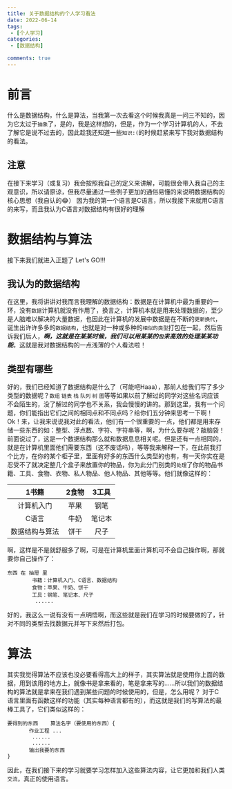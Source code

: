 ```yaml
---
title: 关于数据结构的个人学习看法
date: 2022-06-14
tags:
 - [个人学习]
categories:
 - [数据结构]

comments: true
---
```


# 前言

什么是数据结构，什么是算法，当我第一次去看这个时候我真是一问三不知的，因为它太过于`抽象`了，是的，我是这样想的，但是，作为一个学习计算机的人，不去了解它是说不过去的，因此趁我还知道一些`知识:(`的时候赶紧来写下我对数据结构的看法。
<!--more-->
## 注意

在接下来学习（或复习）我会按照我自己的定义来讲解，可能很会带入我自己的主观意识，所以请原谅，但我尽量通过一些例子更加的通俗易懂的来说明数据结构的核心思想（我自认的😂）
因为我的第一个语言是C语言，所以我接下来就用C语言的来写，而且我认为C语言对数据结构有很好的理解

# 数据结构与算法
接下来我们就进入正题了 Let's GO!!!

## 我认为的数据结构

在这里，我将讲讲对我而言我理解的数据结构：数据是在计算机中最为重要的一环，没有`数据`计算机就没有作用了，换言之，计算机本就是用来处理数据的，至少是人脑难以解决的大量数据，也因此在计算机的发展中数据是在不断的`更新换代`，诞生出许许多多的`数据结构`，也就是对一种或多种的`相似的类型`打包在一起，然后告诉我们后人，***啊，这就是在某某时候，我们可以用某某的`包`来高效的处理某某功能***，这就是我对数据结构的一点浅薄的个人看法啦！

## 类型有哪些

好的，我们已经知道了数据结构是什么了（可能吧Haaa），那前人给我们写了多少类型的数据呢？`数组` `链表` `栈` `队列` `树` `图`等等如果以前了解过的同学对这些名词应该不会陌生的，没了解过的同学也不关系，我会慢慢的讲的。那到这里，我有一个问题，你们能指出它们之间的相同点和不同点吗？给你们五分钟来思考一下啊！Ok！来，让我来说说我对此的看法，他们有一个很重要的一点，他们都是用来存储一些东西的如：整型、浮点数、字符、字符串等，啊，为什么要存呢？敲脑袋！前面说过了，这是一个数据结构那么就和数据息息相关呢。但是还有一点相同的，就是在计算机里面他们需要东西（这不废话吗），等等我来解释一下，在此前我打个比方，在你的某个柜子里，里面有好多的东西什么类型的也有，有一天你实在是忍受不了就决定整几个盒子来放置你的物品，你为此分门别类的`处理`了你的物品书籍、工具、食物、衣物、私人物品、他人物品、其他等等。他们就像这样的：

| 1书籍 | 2食物 | 3工具 |
|:----:|:----:|:----:|
|   计算机入门   |   苹果  |    钢笔  |
|   C语言   |  牛奶    |  笔记本 |
|    数据结构与算法  | 饼干     | 尺子     |

啊，这样是不是就舒服多了啊，可是在计算机里面计算机可不会自己操作啊，那就要你自己操作了：

```
东西 在 抽屉 里
        书籍：计算机入门、C语言、数据结构
        食物：苹果、牛奶、饼干
        工具：钢笔、笔记本、尺子
         ......
```

好的，我这么一说有没有一点明悟啊，而这些就是我们在学习的时候要做的了，针对不同的类型去找数据元并写下来然后打包。

# 算法

其实我觉得算法不应该也没必要看得高大上的样子，其实算法就是使用你上面的数据，用到该用的地方上，就像书是拿来看的，笔是拿来写的......所以我们的数据结构的算法就是拿来在我们遇到某些问题的时候使用的，但是，怎么用呢？
对于C语言里面有函数这样的功能（其实每种语言都有的），而这就是我们的写算法的最棒工具了，它们类似这样的：

```
要得到的东西    算法名字（要使用的东西）{ 
       作业工程 ...
        ......
        ......
       输出我要的东西
}
```

因此，在我们接下来的学习就要学习怎样加入这些算法内容，让它更加和我们人类`交流`，真正的使用语言。
